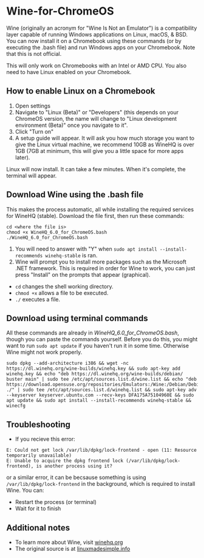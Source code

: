 # Wine-for-ChromeOS
Wine (originally an acronym for "Wine Is Not an Emulator") is a compatibility layer capable of running Windows applications on Linux, macOS, &amp; BSD. You can now install it on a Chromebook using these commands (or by executing the .bash file) and run Windows apps on your Chromebook. Note that this is not official. 

This will only work on Chromebooks with an Intel or AMD CPU. You also need to have Linux enabled on your Chromebook.
## How to enable Linux on a Chromebook
1. Open settings
2. Navigate to "Linux (Beta)" or "Developers" (this depends on your ChromeOS version, the name will change to "Linux development environment (Beta)" once you navigate to it".
3. Click "Turn on"
4. A setup guide will appear. It will ask you how much storage you want to give the Linux virtual machine, we recommend 10GB as WineHQ is over 1GB (7GB at minimum, this will give you a little space for more apps later).

Linux will now install. It can take a few minutes. When it's complete, the terminal will appear.

## Download Wine using the .bash file
This makes the process automatic, all while installing the required services for WineHQ (stable). Download the file first, then run these commands:
```
cd <where the file is>
chmod +x WineHQ_6.0_for_ChromeOS.bash
./WineHQ_6.0_for_ChromeOS.bash
```
1. You will need to answer with "Y" when `sudo apt install --install-recommends winehq-stable` is ran.
2. Wine will prompt you to install more packages such as the Microsoft .NET framework. This is required in order for Wine to work, you can just press "Install" on the prompts that appear (graphical).

- `cd` changes the shell working directory.
- `chmod +x` allows a file to be executed.
- `./` executes a file.

## Download using terminal commands
All these commands are already in *WineHQ_6.0_for_ChromeOS.bash*, though you can paste the commands yourself. Before you do this, you might want to run `sudo apt update` if you haven't run it in some time. Otherwise Wine might not work properly.
```
sudo dpkg --add-architecture i386 && wget -nc https://dl.winehq.org/wine-builds/winehq.key && sudo apt-key add winehq.key && echo "deb https://dl.winehq.org/wine-builds/debian/ buster main" | sudo tee /etc/apt/sources.list.d/wine.list && echo "deb https://download.opensuse.org/repositories/Emulators:/Wine:/Debian/Debian_10 ./" | sudo tee /etc/apt/sources.list.d/winehq.list && sudo apt-key adv --keyserver keyserver.ubuntu.com --recv-keys DFA175A75104960E && sudo apt update && sudo apt install --install-recommends winehq-stable && winecfg
```

## Troubleshooting
- If you recieve this error:
```
E: Could not get lock /var/lib/dpkg/lock-frontend - open (11: Resource temporarily unavailable)
E: Unable to acquire the dpkg frontend lock (/var/lib/dpkg/lock-frontend), is another process using it?
```
or a similar error, it can be becsause something is using `/var/lib/dpkg/lock-frontend` in the background, which is required to install Wine. You can:
- Restart the process (or terminal)
- Wait for it to finish

## Additional notes
- To learn more about Wine, visit [winehq.org](https://winehq.org)
- The original source is at [linuxmadesimple.info](https://www.linuxmadesimple.info/2021/01/how-to-use-and-install-wine-60-on.html)
